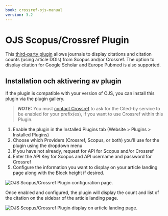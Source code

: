 ```yaml
---
book: crossref-ojs-manual
version: 3.2
---
```


# OJS Scopus/Crossref Plugin

This [third-party plugin](https://github.com/RBoelter/citations) allows journals to display citations and citation counts (using article DOIs) from Scopus and/or Crossref. The option to display citation for Google Scholar and Europe Pubmed is also supported.

## Installation och aktivering av plugin

If the plugin is compatible with your version of OJS, you can install this plugin via the plugin gallery.

> **_NOTE:_** You must [contact Crossref](https://www.crossref.org/contact) to ask for the Cited-by service to be enabled for your prefix(es), if you want to use Crossref within this Plugin.

1. Enable the plugin in the Installed Plugins tab (Website > Plugins > Installed Plugins)
2. Choose which Providers (Crossref, Scopus, or both) you'll use for the plugin using the dropdown menu
3. If you have not already, request for API for Scopus and/or Crossref
4. Enter the API Key for Scopus and API username and password for Crossref
5. Configure the information you want to display on your article landing page along with the Block height if desired.

![OJS Scopus/Crossref Plugin configuration page.](./assets/citationplugin1.png)

Once enabled and configured, the plugin will display the count and list of the citation on the sidebar of the article landing page.

![OJS Scopus/Crossref Plugin display on article landing page.](./assets/citationplugin2.png)
